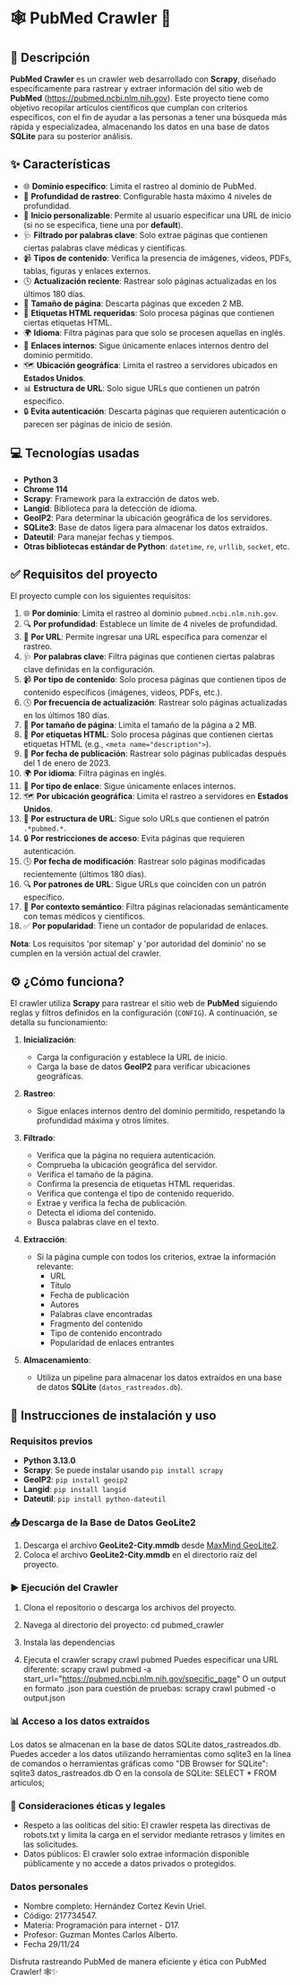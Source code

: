 # 🕸️ PubMed Crawler 🧬

## 📄 Descripción
**PubMed Crawler** es un crawler web desarrollado con **Scrapy**, diseñado específicamente para rastrear y extraer información del sitio web de **PubMed** (https://pubmed.ncbi.nlm.nih.gov). Este proyecto tiene como objetivo recopilar artículos científicos que cumplan con criterios específicos, con el fin de ayudar a las personas a tener una búsqueda más rápida y especializadea, almacenando los datos en una base de datos **SQLite** para su posterior análisis.

## ✨ Características
- 🌐 **Dominio específico**: Limita el rastreo al dominio de PubMed.
- 🔎 **Profundidad de rastreo**: Configurable hasta máximo 4 niveles de profundidad.
- 🔗 **Inicio personalizable**: Permite al usuario especificar una URL de inicio (si no se especifica, tiene una por **default**).
- 🩺 **Filtrado por palabras clave**: Solo extrae páginas que contienen ciertas palabras clave médicas y científicas.
- 📹 **Tipos de contenido**: Verifica la presencia de imágenes, videos, PDFs, tablas, figuras y enlaces externos.
- 🕓 **Actualización reciente**: Rastrear solo páginas actualizadas en los últimos 180 días.
- 📝 **Tamaño de página**: Descarta páginas que exceden 2 MB.
- 🔖 **Etiquetas HTML requeridas**: Solo procesa páginas que contienen ciertas etiquetas HTML.
- 🌍 **Idioma**: Filtra páginas para que solo se procesen aquellas en inglés.
- 🔄 **Enlaces internos**: Sigue únicamente enlaces internos dentro del dominio permitido.
- 🗺️ **Ubicación geográfica**: Limita el rastreo a servidores ubicados en **Estados Unidos**.
- 📊 **Estructura de URL**: Solo sigue URLs que contienen un patrón específico.
- 🔒 **Evita autenticación**: Descarta páginas que requieren autenticación o parecen ser páginas de inicio de sesión.

## 💻 Tecnologías usadas
- **Python 3**
- **Chrome 114**
- **Scrapy**: Framework para la extracción de datos web.
- **Langid**: Biblioteca para la detección de idioma.
- **GeoIP2**: Para determinar la ubicación geográfica de los servidores.
- **SQLite3**: Base de datos ligera para almacenar los datos extraídos.
- **Dateutil**: Para manejar fechas y tiempos.
- **Otras bibliotecas estándar de Python**: `datetime`, `re`, `urllib`, `socket`, etc.

## ✅ Requisitos del proyecto
El proyecto cumple con los siguientes requisitos:

1. 🌐 **Por dominio**: Limita el rastreo al dominio `pubmed.ncbi.nlm.nih.gov`.
2. 🔍 **Por profundidad**: Establece un límite de 4 niveles de profundidad.
3. 🔗 **Por URL**: Permite ingresar una URL específica para comenzar el rastreo.
4. 🩺 **Por palabras clave**: Filtra páginas que contienen ciertas palabras clave definidas en la configuración.
5. 📹 **Por tipo de contenido**: Solo procesa páginas que contienen tipos de contenido específicos (imágenes, videos, PDFs, etc.).
6. 🕓 **Por frecuencia de actualización**: Rastrear solo páginas actualizadas en los últimos 180 días.
7. 📝 **Por tamaño de página**: Limita el tamaño de la página a 2 MB.
8. 🔖 **Por etiquetas HTML**: Solo procesa páginas que contienen ciertas etiquetas HTML (e.g., `<meta name="description">`).
9. 📅 **Por fecha de publicación**: Rastrear solo páginas publicadas después del 1 de enero de 2023.
10. 🌍 **Por idioma**: Filtra páginas en inglés.
11. 🔄 **Por tipo de enlace**: Sigue únicamente enlaces internos.
12. 🗺️ **Por ubicación geográfica**: Limita el rastreo a servidores en **Estados Unidos**.
13. 🔗 **Por estructura de URL**: Sigue solo URLs que contienen el patrón `.*pubmed.*`.
14. 🔒 **Por restricciones de acceso**: Evita páginas que requieren autenticación.
15. 🕓 **Por fecha de modificación**: Rastrear solo páginas modificadas recientemente (últimos 180 días).
16. 🔍 **Por patrones de URL**: Sigue URLs que coinciden con un patrón específico.
17. 🧠 **Por contexto semántico**: Filtra páginas relacionadas semánticamente con temas médicos y científicos.
18. ✅ **Por popularidad**: Tiene un contador de popularidad de enlaces.

**Nota**: Los requisitos 'por sitemap' y 'por autoridad del dominio' no se cumplen en la versión actual del crawler.

## ⚙️ ¿Cómo funciona?
El crawler utiliza **Scrapy** para rastrear el sitio web de **PubMed** siguiendo reglas y filtros definidos en la configuración (`CONFIG`). A continuación, se detalla su funcionamiento:

1. **Inicialización**: 
   - Carga la configuración y establece la URL de inicio.
   - Carga la base de datos **GeoIP2** para verificar ubicaciones geográficas.

2. **Rastreo**:
   - Sigue enlaces internos dentro del dominio permitido, respetando la profundidad máxima y otros límites.

3. **Filtrado**:
   - Verifica que la página no requiera autenticación.
   - Comprueba la ubicación geográfica del servidor.
   - Verifica el tamaño de la página.
   - Confirma la presencia de etiquetas HTML requeridas.
   - Verifica que contenga el tipo de contenido requerido.
   - Extrae y verifica la fecha de publicación.
   - Detecta el idioma del contenido.
   - Busca palabras clave en el texto.

4. **Extracción**:
   - Si la página cumple con todos los criterios, extrae la información relevante:
     - URL
     - Título
     - Fecha de publicación
     - Autores
     - Palabras clave encontradas
     - Fragmento del contenido
     - Tipo de contenido encontrado
     - Popularidad de enlaces entrantes

5. **Almacenamiento**:
   - Utiliza un pipeline para almacenar los datos extraídos en una base de datos **SQLite** (`datos_rastreados.db`).

## 🚀 Instrucciones de instalación y uso

### Requisitos previos
- **Python 3.13.0**
- **Scrapy**: Se puede instalar usando `pip install scrapy`
- **GeoIP2**: `pip install geoip2`
- **Langid**: `pip install langid`
- **Dateutil**: `pip install python-dateutil`

### 📥 Descarga de la Base de Datos GeoLite2
1. Descarga el archivo **GeoLite2-City.mmdb** desde [MaxMind GeoLite2](https://dev.maxmind.com/geoip/geolite2-free-geolocation-data).
2. Coloca el archivo **GeoLite2-City.mmdb** en el directorio raíz del proyecto.

### ▶️ Ejecución del Crawler
1. Clona el repositorio o descarga los archivos del proyecto.

2. Navega al directorio del proyecto:
   cd pubmed_crawler
3. Instala las dependencias
4. Ejecuta el crawler
   scrapy crawl pubmed
   Puedes especificar una URL diferente:
       scrapy crawl pubmed -a start_url="https://pubmed.ncbi.nlm.nih.gov/specific_page"
   O un output en formato .json para cuestión de pruebas:
       scrapy crawl pubmed -o output.json
### 📊 Acceso a los datos extraídos
Los datos se almacenan en la base de datos SQLite datos_rastreados.db.
Puedes acceder a los datos utilizando herramientas como sqlite3 en la línea de comandos o herramientas gráficas como "DB Browser for SQLite": 
  sqlite3 datos_rastreados.db
O en la consola de SQLite:
  SELECT * FROM articulos;
### 🛑 Consideraciones éticas y legales
* Respeto a las oolíticas del sitio: El crawler respeta las directivas de robots.txt y limita la carga en el servidor mediante retrasos y límites en las solicitudes.
* Datos públicos: El crawler solo extrae información disponible públicamente y no accede a datos privados o protegidos.

### Datos personales
* Nombre completo: Hernández Cortez Kevin Uriel.
* Código: 217734547.
* Materia: Programación para internet - D17.
* Profesor: Guzman Montes Carlos Alberto.
* Fecha 29/11/24

Disfruta rastreando PubMed de manera eficiente y ética con PubMed Crawler! 🕸️✨
